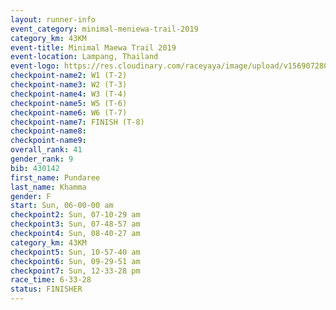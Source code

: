 ```yaml
---
layout: runner-info 
event_category: minimal-meniewa-trail-2019 
category_km: 43KM
event-title: Minimal Maewa Trail 2019 
event-location: Lampang, Thailand 
event-logo: https://res.cloudinary.com/raceyaya/image/upload/v1569072805/logo/minimal-trail_ktnvsp.jpg 
checkpoint-name2: W1 (T-2) 
checkpoint-name3: W2 (T-3) 
checkpoint-name4: W3 (T-4) 
checkpoint-name5: W5 (T-6) 
checkpoint-name6: W6 (T-7) 
checkpoint-name7: FINISH (T-8) 
checkpoint-name8: 
checkpoint-name9: 
overall_rank: 41
gender_rank: 9
bib: 430142
first_name: Pundaree
last_name: Khamma
gender: F
start: Sun, 06-00-00 am
checkpoint2: Sun, 07-10-29 am
checkpoint3: Sun, 07-48-57 am
checkpoint4: Sun, 08-40-27 am
category_km: 43KM
checkpoint5: Sun, 10-57-40 am
checkpoint6: Sun, 09-29-51 am
checkpoint7: Sun, 12-33-28 pm
race_time: 6-33-28
status: FINISHER
---
```


